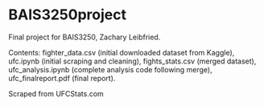 # BAIS3250project
Final project for BAIS3250, Zachary Leibfried.

Contents: fighter_data.csv (initial downloaded dataset from Kaggle), ufc.ipynb (initial scraping and cleaning), fights_stats.csv (merged dataset), ufc_analysis.ipynb (complete analysis code following merge), ufc_finalreport.pdf (final report).  

Scraped from UFCStats.com
